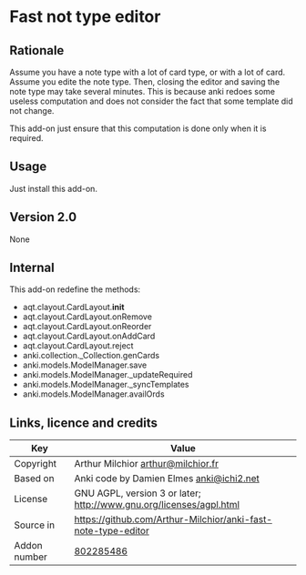 # Fast not type editor
## Rationale
Assume you have a note type with a lot of card type, or with a lot of
card. Assume you edite the note type. Then, closing the editor and
saving the note type may take several minutes. This is because anki
redoes some useless computation and does not consider the fact that
some template did not change.

This add-on just ensure that this computation is done only when it is required.
## Usage
Just install this add-on.
## Version 2.0
None
## Internal
This add-on redefine the methods:
* aqt.clayout.CardLayout.__init__
* aqt.clayout.CardLayout.onRemove
* aqt.clayout.CardLayout.onReorder
* aqt.clayout.CardLayout.onAddCard
* aqt.clayout.CardLayout.reject
* anki.collection._Collection.genCards
* anki.models.ModelManager.save
* anki.models.ModelManager._updateRequired
* anki.models.ModelManager._syncTemplates
* anki.models.ModelManager.availOrds

## Links, licence and credits

Key         |Value
------------|-------------------------------------------------------------------
Copyright   | Arthur Milchior <arthur@milchior.fr>
Based on    | Anki code by Damien Elmes <anki@ichi2.net>
License     | GNU AGPL, version 3 or later; http://www.gnu.org/licenses/agpl.html
Source in   | https://github.com/Arthur-Milchior/anki-fast-note-type-editor
Addon number| [802285486](https://ankiweb.net/shared/info/802285486)
